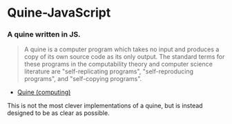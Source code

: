 # Quine-JavaScript
### A quine written in JS.

> A quine is a computer program which takes no input and produces a copy of its own source code as its only output. The standard terms for these programs in the computability theory and computer science literature are "self-replicating programs", "self-reproducing programs", and "self-copying programs".
- [Quine (computing)](https://en.wikipedia.org/wiki/Quine_(computing))


This is not the most clever implementations of a quine, but is instead designed to be as clear as possible.